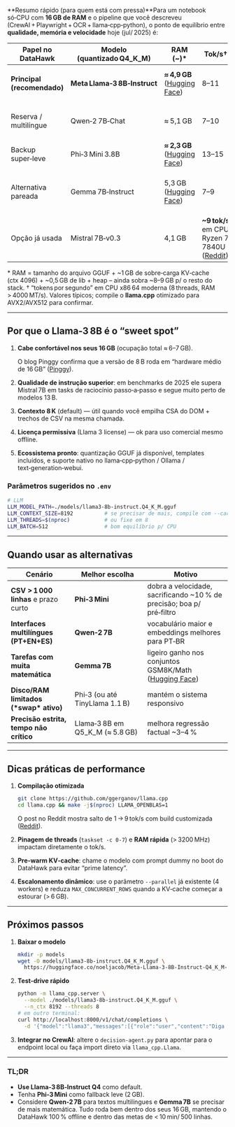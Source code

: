 **Resumo rápido (para quem está com pressa)**Para um notebook só‑CPU com **16 GB de RAM** e o pipeline que você descreveu (CrewAI + Playwright + OCR + llama‑cpp‑python), o ponto de equilíbrio entre **qualidade, memória e velocidade** hoje (jul/ 2025) é:

| Papel no DataHawk           | Modelo (quantizado Q4_K_M) | RAM (~)\*                       | Tok/s†                                           | Ponto forte                                |
| --------------------------- | ---------------------------- | -------------------------------- | ------------------------------------------------ | ------------------------------------------ |
| **Principal (recomendado)** | **Meta Llama‑3 8B‑Instruct** | **≈ 4,9 GB** ([Hugging Face][1]) | 8–11                                             | Raciocínio e instruções de longa cadeia    |
| Reserva / multilíngue       | Qwen‑2 7B‑Chat               | ≈ 5,1 GB                         | 7–10                                             | Respostas em PT‑BR/EN equilibradas         |
| Backup super‑leve           | Phi‑3 Mini 3.8B              | **≈ 2,3 GB** ([Hugging Face][2]) | 13–15                                            | Velocidade e baixo consumo                 |
| Alternativa pareada         | Gemma 7B‑Instruct            | 5,3 GB ([Hugging Face][3])       | 7–9                                              | Leve vantagem em benchmarks genéricos      |
| Opção já usada              | Mistral 7B‑v0.3              | 4,1 GB                           | **~9 tok/s** em CPU Ryzen 7 7840U ([Reddit][4]) | Robusto, mas ligeiramente atrás do Llama‑3 |

\* RAM = tamanho do arquivo GGUF + ~1 GB de sobre‑carga KV‑cache (ctx 4096) + ~0,5 GB de lib + heap – ainda sobra ~8–9 GB p/ o resto do stack.
† “tokens por segundo” em CPU x86 64 moderna (8 threads, RAM > 4000 MT/s). Valores típicos; compile o **llama.cpp** otimizado para AVX2/AVX512 para confirmar.

---

## Por que o **Llama‑3 8B** é o “sweet spot”

1. **Cabe confortável nos seus 16 GB** (ocupação total ≈ 6–7 GB).

   O blog Pinggy confirma que a versão de 8 B roda em “hardware médio de 16 GB” ([Pinggy][5]).

2. **Qualidade de instrução superior**: em benchmarks de 2025 ele supera Mistral 7B em tasks de raciocínio passo‑a‑passo e segue muito perto de modelos 13 B.

3. **Contexto 8 K** (default) — útil quando você empilha CSA do DOM + trechos de CSV na mesma chamada.

4. **Licença permissiva** (Llama 3 license) — ok para uso comercial mesmo offline.

5. **Ecossistema pronto**: quantização GGUF já disponível, templates incluídos, e suporte nativo no llama‑cpp‑python / Ollama / text‑generation‑webui.

### Parâmetros sugeridos no `.env`

```bash
# LLM
LLM_MODEL_PATH=./models/llama3-8b-instruct.Q4_K_M.gguf
LLM_CONTEXT_SIZE=8192          # se precisar de mais, compile com --cache-rw
LLM_THREADS=$(nproc)           # ou fixe em 8
LLM_BATCH=512                  # bom equilíbrio p/ CPU
```

---

## Quando usar as alternativas

| Cenário                                 | Melhor escolha                    | Motivo                                                                 |
| --------------------------------------- | --------------------------------- | ---------------------------------------------------------------------- |
| **CSV > 1 000 linhas** e prazo curto    | **Phi‑3 Mini**                    | dobra a velocidade, sacrificando ~10 % de precisão; boa p/ pré‑filtro |
| **Interfaces multilíngues (PT+EN+ES)**  | **Qwen‑2 7B**                     | vocabulário maior e embeddings melhores para PT‑BR                     |
| **Tarefas com muita matemática**        | **Gemma 7B**                      | ligeiro ganho nos conjuntos GSM8K/Math ([Hugging Face][3])             |
| **Disco/RAM limitados (\*swap\* ativo)**  | Phi‑3 (ou até TinyLlama 1.1 B)    | mantém o sistema responsivo                                            |
| **Precisão estrita, tempo não crítico** | Llama‑3 8B em Q5_K_M (≈ 5.8 GB) | melhora regressão factual ~3–4 %                                      |

---

## Dicas práticas de performance

1. **Compilação otimizada**

   ```bash
   git clone https://github.com/ggerganov/llama.cpp
   cd llama.cpp && make -j$(nproc) LLAMA_OPENBLAS=1
   ```

   O post no Reddit mostra salto de 1 → 9 tok/s com build customizada ([Reddit][4]).

2. **Pinagem de threads** (`taskset -c 0-7`) e **RAM rápida** (> 3200 MHz) impactam diretamente o tok/s.

3. **Pre‑warm KV‑cache**: chame o modelo com prompt dummy no boot do DataHawk para evitar “prime latency”.

4. **Escalonamento dinâmico**: use o parâmetro `--parallel` já existente (4 workers) e reduza `MAX_CONCURRENT_ROWS` quando a KV‑cache começar a estourar (> 6 GB).

---

## Próximos passos

1. **Baixar o modelo**

   ```bash
   mkdir -p models
   wget -O models/llama3-8b-instruct.Q4_K_M.gguf \
     https://huggingface.co/noeljacob/Meta-Llama-3-8B-Instruct-Q4_K_M-GGUF/resolve/main/meta-llama-3-8b-instruct.Q4_K_M.gguf
   ```

2. **Test‑drive rápido**

   ```bash
   python -m llama_cpp.server \
     --model ./models/llama3-8b-instruct.Q4_K_M.gguf \
     --n_ctx 8192 --threads 8
   # em outro terminal:
   curl http://localhost:8000/v1/chat/completions \
     -d '{"model":"llama3","messages":[{"role":"user","content":"Diga olá"}]}'
   ```

3. **Integrar no CrewAI**: altere o `decision-agent.py` para apontar para o endpoint local ou faça import direto via `llama_cpp.Llama`.

---

### TL;DR

* **Use Llama‑3 8B‑Instruct Q4** como default.
* Tenha **Phi‑3 Mini** como fallback leve (2 GB).
* Considere **Qwen‑2 7B** para textos multilíngues e **Gemma 7B** se precisar de mais matemática.
  Tudo roda bem dentro dos seus 16 GB, mantendo o DataHawk 100 % offline e dentro das metas de < 10 min/ 500 linhas.

[1]: https://huggingface.co/NoelJacob/Meta-Llama-3-8B-Instruct-Q4_K_M-GGUF "NoelJacob/Meta-Llama-3-8B-Instruct-Q4_K_M-GGUF · Hugging Face"
[2]: https://huggingface.co/QuantFactory/Phi-3-mini-4k-instruct-GGUF?utm_source=chatgpt.com "QuantFactory/Phi-3-mini-4k-instruct-GGUF - Hugging Face"
[3]: https://huggingface.co/brittlewis12/gemma-7b-it-GGUF "brittlewis12/gemma-7b-it-GGUF · Hugging Face"
[4]: https://www.reddit.com/r/LocalLLaMA/comments/1at3p85/mistral_disappointing_cpuonly_performance_on_amd/ "Mistral - disappointing CPU-only performance on AMD and Windows : r/LocalLLaMA"
[5]: https://pinggy.io/blog/top_5_local_llm_tools_and_models_2025/ "Top 5 Local LLM Tools and Models in 2025
"